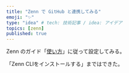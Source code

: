 ```yaml
---
title: "Zenn で GitHub と連携してみる"
emoji: "✨"
type: "idea" # tech: 技術記事 / idea: アイデア
topics: [zenn]
published: true
---
```

Zenn のガイド「[使い方](https://zenn.dev/manual)」に従って設定してみる。

「Zenn CLIをインストールする」まではできた。